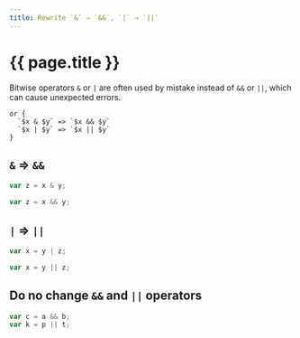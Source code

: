 ```yaml
---
title: Rewrite `&` ⇒ `&&`, `|` ⇒ `||`
---
```


# {{ page.title }}

Bitwise operators `&` or `|` are often used by mistake instead of `&&` or `||`, which can cause unexpected errors.

```grit
or {
  `$x & $y` => `$x && $y`
  `$x | $y` => `$x || $y`
}
```

## `&` ⇒ `&&`

```javascript
var z = x & y;
```

```typescript
var z = x && y;
```

## `|` ⇒ `||`

```javascript
var x = y | z;
```

```typescript
var x = y || z;
```

## Do no change `&&` and `||` operators

```javascript
var c = a && b;
var k = p || t;
```
